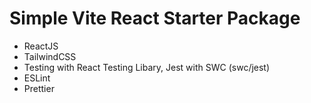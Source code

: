 # Simple Vite React Starter Package

- ReactJS
- TailwindCSS
- Testing with React Testing Libary, Jest with SWC (swc/jest)
- ESLint
- Prettier